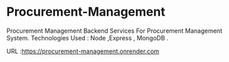 # Procurement-Management
Procurement Management
Backend Services For Procurement Management System.
Technologies Used : Node ,Express , MongoDB .

URL :https://procurement-management.onrender.com
